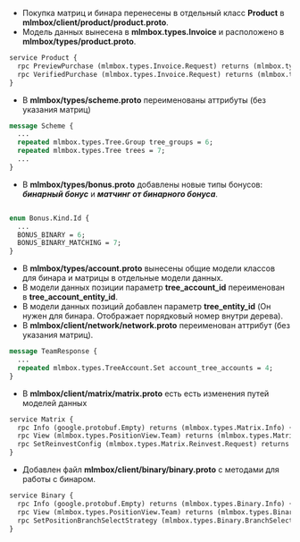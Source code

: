 - Покупка матриц и бинара перенесены в отдельный класс **Product** в **mlmbox/client/product/product.proto**.
- Модель данных вынесена в **mlmbox.types.Invoice** и расположено в **mlmbox/types/product.proto**.
```protobuf
service Product {
  rpc PreviewPurchase (mlmbox.types.Invoice.Request) returns (mlmbox.types.Invoice.PreviewResponse) {} // Preview of purchase of positions in the matrix
  rpc VerifiedPurchase (mlmbox.types.Invoice.Request) returns (mlmbox.types.Invoice.VerifiedResponse) {} // Confirmed process of purchasing positions in the matrix
}
```

- В **mlmbox/types/scheme.proto** переименованы аттрибуты (без указания матриц)
```protobuf
message Scheme {
  ...
  repeated mlmbox.types.Tree.Group tree_groups = 6;
  repeated mlmbox.types.Tree trees = 7;
  ...
}
```
- В **mlmbox/types/bonus.proto** добавлены новые типы бонусов: _**бинарный бонус**_ и _**матчинг от бинарного бонуса**_.
```protobuf

enum Bonus.Kind.Id {
  ...
  BONUS_BINARY = 6;
  BONUS_BINARY_MATCHING = 7;
}
```
- В **mlmbox/types/account.proto** вынесены общие модели классов для бинара и матрицы в отдельные модели данных.
- В модели данных позиции параметр **tree_account_id** переименован в **tree_account_entity_id**.
- В модели данных позиций добавлен параметр **tree_entity_id** (Он нужен для бинара. Отображает порядковый номер внутри дерева).
- В **mlmbox/client/network/network.proto** переименован аттрибут (без указания матриц).
```protobuf
message TeamResponse {
  ...
  repeated mlmbox.types.TreeAccount.Set account_tree_accounts = 4;
}
```
- В **mlmbox/client/matrix/matrix.proto** есть есть изменения путей моделей данных
```protobuf
service Matrix {
  rpc Info (google.protobuf.Empty) returns (mlmbox.types.Matrix.Info) {}
  rpc View (mlmbox.types.PositionView.Team) returns (mlmbox.types.Matrix.View) {}
  rpc SetReinvestConfig (mlmbox.types.Matrix.Reinvest.Request) returns (mlmbox.types.Matrix.Position) {} // Set reinvestment settings for the selected position
}
```
- Добавлен файл **mlmbox/client/binary/binary.proto** с методами для работы с бинаром.
```protobuf
service Binary {
  rpc Info (google.protobuf.Empty) returns (mlmbox.types.Binary.Info) {}
  rpc View (mlmbox.types.PositionView.Team) returns (mlmbox.types.Binary.View) {}
  rpc SetPositionBranchSelectStrategy (mlmbox.types.Binary.BranchSelectStrategy.Request) returns (mlmbox.types.Binary.Position) {}
}
```